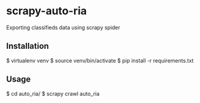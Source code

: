 # scrapy-auto-ria
Exporting classifieds data using scrapy spider

## Installation

$ virtualenv venv
$ source venv/bin/activate
$ pip install -r requirements.txt

## Usage

$ cd auto_ria/
$ scrapy crawl auto_ria
